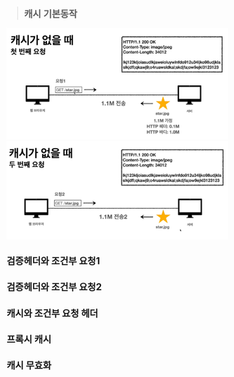 >## 캐시 기본동작
![img_89.png](img_89.png)
![img_90.png](img_90.png)

## 검증헤더와 조건부 요청1
## 검증헤더와 조건부 요청2
## 캐시와 조건부 요청 헤더
## 프록시 캐시
## 캐시 무효화